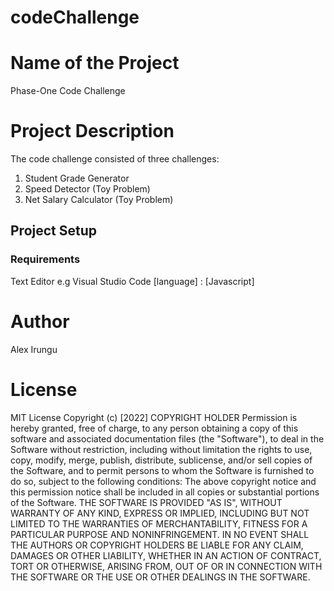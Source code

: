 # codeChallenge

# Name of the Project
Phase-One Code Challenge
# Project Description

The code challenge consisted of three challenges:
1. Student Grade Generator
2. Speed Detector (Toy Problem)
3. Net Salary Calculator (Toy Problem)
## Project Setup

### Requirements
Text Editor e.g Visual Studio Code
[language] : [Javascript]

# Author
Alex Irungu

# License
MIT License
Copyright (c) [2022] COPYRIGHT HOLDER
Permission is hereby granted, free of charge, to any person obtaining a copy
of this software and associated documentation files (the "Software"), to deal
in the Software without restriction, including without limitation the rights
to use, copy, modify, merge, publish, distribute, sublicense, and/or sell
copies of the Software, and to permit persons to whom the Software is
furnished to do so, subject to the following conditions:
The above copyright notice and this permission notice shall be included in all
copies or substantial portions of the Software.
THE SOFTWARE IS PROVIDED "AS IS", WITHOUT WARRANTY OF ANY KIND, EXPRESS OR
IMPLIED, INCLUDING BUT NOT LIMITED TO THE WARRANTIES OF MERCHANTABILITY,
FITNESS FOR A PARTICULAR PURPOSE AND NONINFRINGEMENT. IN NO EVENT SHALL THE
AUTHORS OR COPYRIGHT HOLDERS BE LIABLE FOR ANY CLAIM, DAMAGES OR OTHER
LIABILITY, WHETHER IN AN ACTION OF CONTRACT, TORT OR OTHERWISE, ARISING FROM,
OUT OF OR IN CONNECTION WITH THE SOFTWARE OR THE USE OR OTHER DEALINGS IN THE
SOFTWARE.
